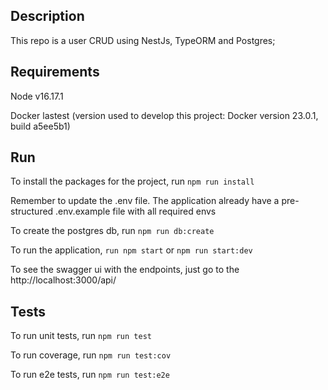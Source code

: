 ## Description
This repo is a user CRUD using NestJs, TypeORM and Postgres;

## Requirements
Node v16.17.1

Docker lastest (version used to develop this project: Docker version 23.0.1, build a5ee5b1)

## Run
To install the packages for the project, run ``` npm run install ```

Remember to update the .env file. The application already have a pre-structured .env.example file with all required envs

To create the postgres db, run ``` npm run db:create ```

To run the application, ``` run npm start ``` or ``` npm run start:dev ```

To see the swagger ui with the endpoints, just go to the http://localhost:3000/api/

## Tests
To run unit tests, run ``` npm run test ```

To run coverage, run ``` npm run test:cov ```

To run e2e tests, run ``` npm run test:e2e ```
